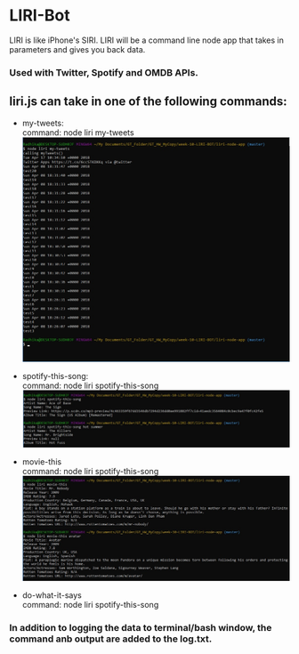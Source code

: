 # LIRI-Bot
LIRI is like iPhone's SIRI. LIRI will be a command line node app that takes in parameters and gives you back data.

### Used with Twitter, Spotify and OMDB APIs.

## liri.js can take in one of the following commands:

- my-tweets: 
<br/>command: node liri my-tweets
![node liri my-tweets](https://raw.githubusercontent.com/radhikabgupta/ReadMeInfoProj2/master/assets/node_liri_my_tweets.jpg)


- spotify-this-song:
<br/>command: node liri spotify-this-song
![node liri my-tweets](https://raw.githubusercontent.com/radhikabgupta/ReadMeInfoProj2/master/assets/node_liri_spotify_this_song.jpg)

- movie-this
<br/>command: node liri spotify-this-song
![node liri my-tweets](https://raw.githubusercontent.com/radhikabgupta/ReadMeInfoProj2/master/assets/node_liri_movie_this.jpg)

- do-what-it-says
<br/>command: node liri spotify-this-song

### In addition to logging the data to terminal/bash window, the command anb output are added to the log.txt.
